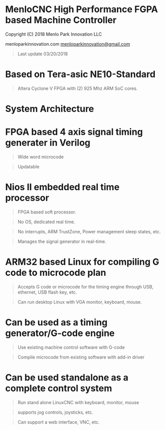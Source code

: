 
MenloCNC High Performance FGPA based Machine Controller
=======================================================

Copyright (C) 2018 Menlo Park Innovation LLC

   menloparkinnovation.com
   menloparkinnovation@gmail.com

> Last update 03/20/2018

# Based on Tera-asic NE10-Standard

  > Altera Cyclone V FPGA with (2) 925 Mhz ARM SoC cores.

# System Architecture  

# FPGA based 4 axis signal timing generater in Verilog

  > Wide word microcode

  > Updatable

# Nios II embedded real time processor

  > FPGA based soft processor.

  > No OS, dedicated real time.

  > No interrupts, ARM TrustZone, Power management sleep states, etc.

  > Manages the signal generator in real-time.

#  ARM32 based Linux for compiling G code to microcode plan

  > Accepts G code or microcode for the timing engine through
    USB, ethernet, USB flash key, etc.

  > Can run desktop Linux with VGA monitor, keyboard, mouse.

# Can be used as a timing generator/G-code engine

  > Use existing machine control software with G-code

  > Compile microcode from existing software with add-in driver

# Can be used standalone as a complete control system

  > Run stand alone LinuxCNC with keyboard, monitor, mouse

  > supports jog controls, joysticks, etc.

  > Can support a web interface, VNC, etc.
